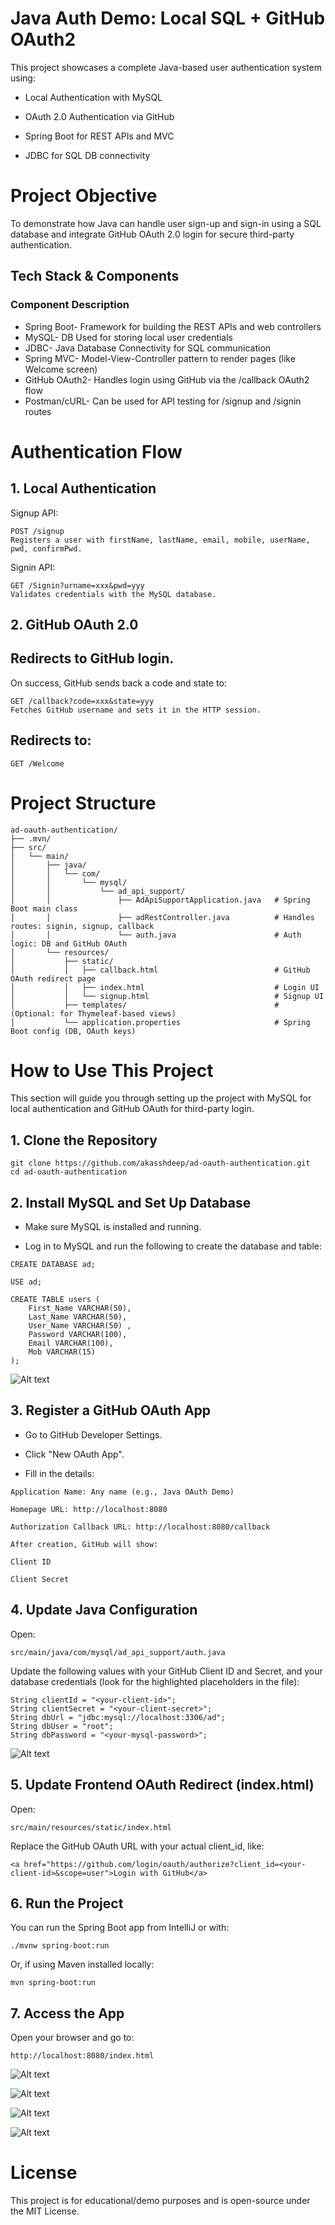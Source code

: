 #  Java Auth Demo: Local SQL + GitHub OAuth2
This project showcases a complete Java-based user authentication system using:

-  Local Authentication with MySQL

-  OAuth 2.0 Authentication via GitHub

-  Spring Boot for REST APIs and MVC

-  JDBC for SQL DB connectivity

#  Project Objective
To demonstrate how Java can handle user sign-up and sign-in using a SQL database and integrate GitHub OAuth 2.0 login for secure third-party authentication.

##  Tech Stack & Components
### Component	Description
-  Spring Boot-	Framework for building the REST APIs and web controllers
-  MySQL- DB	Used for storing local user credentials
-  JDBC-	Java Database Connectivity for SQL communication
-  Spring MVC-	Model-View-Controller pattern to render pages (like Welcome screen)
-  GitHub OAuth2-	Handles login using GitHub via the /callback OAuth2 flow
-  Postman/cURL-	Can be used for API testing for /signup and /signin routes

#  Authentication Flow
## 1.  Local Authentication
Signup API:
~~~
POST /signup
Registers a user with firstName, lastName, email, mobile, userName, pwd, confirmPwd.
~~~

Signin API:
~~~
GET /Signin?urname=xxx&pwd=yyy
Validates credentials with the MySQL database.
~~~

## 2.  GitHub OAuth 2.0
## Redirects to GitHub login.

On success, GitHub sends back a code and state to:

~~~
GET /callback?code=xxx&state=yyy
Fetches GitHub username and sets it in the HTTP session.
~~~
## Redirects to:

~~~
GET /Welcome
~~~
#  Project Structure
~~~
ad-oauth-authentication/
├── .mvn/
├── src/
│   └── main/
│       ├── java/
│       │   └── com/
│       │       └── mysql/
│       │           └── ad_api_support/
│       │               ├── AdApiSupportApplication.java   # Spring Boot main class
│       │               ├── adRestController.java          # Handles routes: signin, signup, callback
│       │               └── auth.java                      # Auth logic: DB and GitHub OAuth
│       └── resources/
│           ├── static/
│           │   ├── callback.html                          # GitHub OAuth redirect page
│           │   ├── index.html                             # Login UI
│           │   └── signup.html                            # Signup UI
│           ├── templates/                                 # (Optional: for Thymeleaf-based views)
│           └── application.properties                     # Spring Boot config (DB, OAuth keys)

~~~
#  How to Use This Project
This section will guide you through setting up the project with MySQL for local authentication and GitHub OAuth for third-party login.

## 1.  Clone the Repository
~~~
git clone https://github.com/akasshdeep/ad-oauth-authentication.git
cd ad-oauth-authentication
~~~
## 2.  Install MySQL and Set Up Database
- Make sure MySQL is installed and running.

- Log in to MySQL and run the following to create the database and table:

~~~
CREATE DATABASE ad;

USE ad;

CREATE TABLE users (
    First_Name VARCHAR(50),
    Last_Name VARCHAR(50),
    User_Name VARCHAR(50) ,
    Password VARCHAR(100),
    Email VARCHAR(100),
    Mob VARCHAR(15)
);
~~~
![Alt text](/Screenshot/SQL.png?raw=true "Optional Title")

## 3.  Register a GitHub OAuth App
- Go to GitHub Developer Settings.

- Click "New OAuth App".

- Fill in the details:
~~~
Application Name: Any name (e.g., Java OAuth Demo)

Homepage URL: http://localhost:8080

Authorization Callback URL: http://localhost:8080/callback

After creation, GitHub will show:

Client ID

Client Secret
~~~
## 4.  Update Java Configuration
Open:

~~~
src/main/java/com/mysql/ad_api_support/auth.java
~~~
Update the following values with your GitHub Client ID and Secret, and your database credentials (look for the highlighted placeholders in the file):

~~~
String clientId = "<your-client-id>";
String clientSecret = "<your-client-secret>";
String dbUrl = "jdbc:mysql://localhost:3306/ad";
String dbUser = "root";
String dbPassword = "<your-mysql-password>";
~~~

![Alt text](/Screenshot/ProjectView.png?raw=true "Optional Title")
## 5.  Update Frontend OAuth Redirect (index.html)
Open:

~~~
src/main/resources/static/index.html
~~~
Replace the GitHub OAuth URL with your actual client_id, like:

~~~
<a href="https://github.com/login/oauth/authorize?client_id=<your-client-id>&scope=user">Login with GitHub</a>
~~~

## 6.  Run the Project
You can run the Spring Boot app from IntelliJ or with:

~~~
./mvnw spring-boot:run
~~~
Or, if using Maven installed locally:

~~~
mvn spring-boot:run
~~~
## 7.  Access the App
Open your browser and go to:

~~~
http://localhost:8080/index.html
~~~
![Alt text](/Screenshot/SignIn.png?raw=true "Optional Title")

![Alt text](/Screenshot/Signup.png?raw=true "Optional Title")

![Alt text](/Screenshot/OathLogin.png?raw=true "Optional Title")

![Alt text](/Screenshot/Verification.png?raw=true "Optional Title")
#  License
This project is for educational/demo purposes and is open-source under the MIT License.
